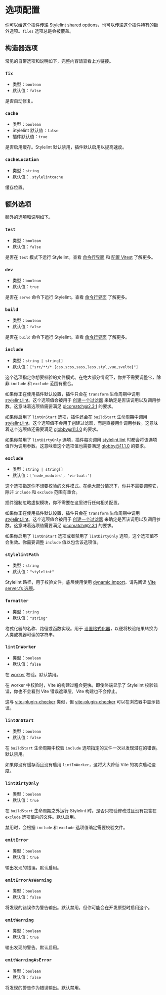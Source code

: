 # 选项配置

你可以给这个插件传递 Stylelint [shared options](https://stylelint.io/user-guide/options)，也可以传递这个插件特有的额外选项。`files` 选项总是会被覆盖。

## 构造器选项

常见的自带选项和说明如下，完整内容请查看上方链接。

### `fix`

- 类型：`boolean`
- 默认值：`false`

是否自动修复。

### `cache`

- 类型：`boolean`
- Stylelint 默认值：`false`
- 插件默认值：`true`

是否启用缓存。Stylelint 默认禁用，插件默认启用以提高速度。

### `cacheLocation`

- 类型：`string`
- 默认值：`.stylelintcache`

缓存位置。

## 额外选项

额外的选项和说明如下。

### `test`

- 类型：`boolean`
- 默认值：`false`

是否在 `test` 模式下运行 Stylelint。查看 [命令行界面](https://cn.vitejs.dev/guide/#command-line-interface) 和 [配置 Vitest](https://cn.vitest.dev/guide/) 了解更多。

### `dev`

- 类型：`boolean`
- 默认值：`true`

是否在 `serve` 命令下运行 Stylelint。查看 [命令行界面](https://cn.vitejs.dev/guide/#command-line-interface) 了解更多。

### `build`

- 类型：`boolean`
- 默认值：`false`

是否在 `build` 命令下运行 Stylelint。查看 [命令行界面](https://cn.vitejs.dev/guide/#command-line-interface) 了解更多。

### `include`

- 类型：`string | string[]`
- 默认值：`["src/**/*.{css,scss,sass,less,styl,vue,svelte}"]`

这个选项指定你想要校验的文件模式。在绝大部分情况下，你并不需要调整它，除非 `include` 和 `exclude` 范围有重合。

如果你正在使用插件默认设置，插件只会在 `transform` 生命周期中调用 [stylelint.lint](https://stylelint.io/user-guide/node-api/)。这个选项值会被用于 [创建一个过滤器](https://github.com/rollup/plugins/blob/master/packages/pluginutils/README.md#createfilter) 来确定是否该调用以及调用参数。这意味着选项值需要满足 [picomatch@2.3.1](https://github.com/micromatch/picomatch/tree/2.3.1) 的要求。

如果你启用了 `lintOnStart` 选项，插件还会在 `buildStart` 生命周期中调用 [stylelint.lint](https://stylelint.io/user-guide/node-api/)。这个选项值不会用于创建过滤器，而是直接用作调用参数。这意味着这个选项值还需要满足 [globby@11.1.0](https://github.com/sindresorhus/globby/tree/v11.1.0) 的要求。

如果你禁用了 `lintDirtyOnly` 选项，插件每次调用 [stylelint.lint](https://stylelint.io/user-guide/node-api/) 时都会将该选项值作为调用参数。这意味着这个选项值也需要满足 [globby@11.1.0](https://github.com/sindresorhus/globby/tree/v11.1.0) 的要求。

### `exclude`

- 类型：`string | string[]`
- 默认值：`['node_modules', 'virtual:']`

这个选项指定你不想要校验的文件模式。在绝大部分情况下，你并不需要调整它，除非 `include` 和 `exclude` 范围有重合。

插件强制忽略虚拟模块，你不需要在这里进行任何相关配置。

如果你正在使用插件默认设置，插件只会在 `transform` 生命周期中调用 [stylelint.lint](https://stylelint.io/user-guide/node-api/)。这个选项值会被用于 [创建一个过滤器](https://github.com/rollup/plugins/blob/master/packages/pluginutils/README.md#createfilter) 来确定是否该调用以及调用参数。这意味着选项值需要满足 [picomatch@2.3.1](https://github.com/micromatch/picomatch/tree/2.3.1) 的要求。

如果你启用了 `lintOnStart` 选项或者禁用了 `lintDirtyOnly` 选项，这个选项值不会生效。你需要调整 `include` 值以包含该选项值。

### `stylelintPath`

- 类型：`string`
- 默认值：`"stylelint"`

Stylelint 路径，用于校验文件。底层使用使用 [dynamic import](https://javascript.info/modules-dynamic-imports)。请先阅读 [Vite server.fs 选项](https://cn.vitejs.dev/config/server-options.html#server-fs-strict)。

### `formatter`

- 类型：`string`
- 默认值：`"string"`

格式化器的名称、路径或函数实现。用于 [设置格式化器](https://stylelint.io/user-guide/usage/options#formatter)，以便将校验结果转换为人类或机器可读的字符串。

### `lintInWorker`

- 类型：`boolean`
- 默认值：`false`

在 [worker](https://nodejs.org/api/worker_threads.html#portpostmessagevalue-tran) 校验。默认禁用。

在 worker 中校验时，Vite 的构建过程会更快。即使终端显示了 Stylelint 校验错误，你也不会看到 Vite 错误遮罩层，Vite 构建也不会停止。

这与 [vite-plugin-checker](https://github.com/fi3ework/vite-plugin-checker) 类似，但 [vite-plugin-checker](https://github.com/fi3ework/vite-plugin-checker) 可以在浏览器中显示错误。

### `lintOnStart`

- 类型：`boolean`
- 默认值：`false`

在 `buildStart` 生命周期中校验 `include` 选项指定的文件一次以发现潜在的错误。默认禁用。

如果你没有缓存而且没有启用 `lintInWorker`，这将大大降低 Vite 的初次启动速度。

### `lintDirtyOnly`

- 类型：`boolean`
- 默认值：`true`

在 `buildStart` 生命周期之外运行 Stylelint 时，是否只校验修改过且没有包含在 `exclude` 选项值内的文件。默认启用。

禁用时，会根据 `include` 和 `exclude` 选项值确定需要校验文件。

### `emitError`

- 类型：`boolean`
- 默认值：`true`

输出发现的错误。默认启用。

### `emitErrorAsWarning`

- 类型：`boolean`
- 默认值：`false`

将发现的错误作为警告输出。默认禁用，但你可能会在开发原型时启用这个。

### `emitWarning`

- 类型：`boolean`
- 默认值：`true`

输出发现的警告。默认启用。

### `emitWarningAsError`

- 类型：`boolean`
- 默认值：`false`

将发现的警告作为错误输出。默认禁用。

